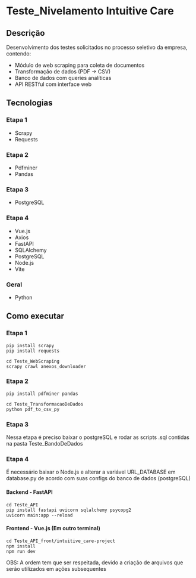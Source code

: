 # Teste_Nivelamento Intuitive Care

## Descrição
Desenvolvimento dos testes solicitados no processo seletivo da empresa, contendo:
- Módulo de web scraping para coleta de documentos
- Transformação de dados (PDF → CSV)
- Banco de dados com queries analíticas
- API RESTful com interface web

## Tecnologias

### Etapa 1
- Scrapy
- Requests

### Etapa 2
- Pdfminer
- Pandas

### Etapa 3
- PostgreSQL

### Etapa 4
- Vue.js
- Axios
- FastAPI
- SQLAlchemy
- PostgreSQL
- Node.js
- Vite

### Geral
- Python

## Como executar

### Etapa 1
```
pip install scrapy
pip install requests

cd Teste_WebScraping
scrapy crawl anexos_downloader
```
### Etapa 2
```
pip install pdfminer pandas

cd Teste_TransformacaoDeDados
python pdf_to_csv_py
```
### Etapa 3
Nessa etapa é preciso baixar o postgreSQL e rodar as scripts .sql contidas na pasta Teste_BandoDeDados

### Etapa 4
É necessário baixar o Node.js e alterar a variável URL_DATABASE em database.py de acordo com suas configs do banco de dados (postgreSQL)

#### Backend - FastAPI
```
cd Teste_API
pip install fastapi uvicorn sqlalchemy psycopg2
uvicorn main:app --reload
```
#### Frontend - Vue.js (Em outro terminal)
```
cd Teste_API_front/intuitive_care-project
npm install
npm run dev
```
OBS: A ordem tem que ser respeitada, devido a criação de arquivos que serão utilizados em ações subsequentes
